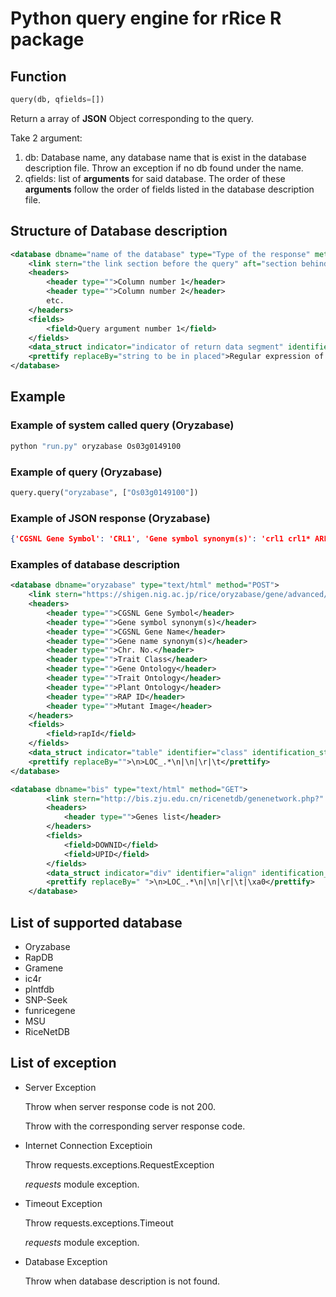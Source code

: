 # Python query engine for rRice R package

## Function

```py
query(db, qfields=[])
```

Return a array of **JSON** Object corresponding to the query.

Take 2 argument:

1. db: Database name, any database name that is exist in the database description file. Throw an exception if no db found under the name.
1. qfields: list of **arguments** for said database. The order of these **arguments** follow the order of fields listed in the database description file.

## Structure of Database description

```xml
<database dbname="name of the database" type="Type of the response" method="GET or POST">
    <link stern="the link section before the query" aft="section behind the query"/>
    <headers>
        <header type="">Column number 1</header>
        <header type="">Column number 2</header>
        etc.
    </headers>
    <fields>
        <field>Query argument number 1</field>
    </fields>
    <data_struct indicator="indicator of return data segment" identifier="the attribute to identify data section" identification_string="value of said identifier" line_separator="indicator of a line of data" cell_separator="indicator of a cell of data"/>
    <prettify replaceBy="string to be in placed">Regular expression of unwanted character to be modifed in to replaceBy</prettify>
</database>
```

## Example

### Example of system called query (Oryzabase)

```bash
python "run.py" oryzabase Os03g0149100
```

### Example of query (Oryzabase)

```py
query.query("oryzabase", ["Os03g0149100"])
```

### Example of JSON response (Oryzabase)

```json
{'CGSNL Gene Symbol': 'CRL1', 'Gene symbol synonym(s)': 'crl1 crl1* ARL1 ARL1/CRL1 OsLBD3-2 LBD3-2', 'CGSNL Gene Name': 'CROWN ROOTLESS 1', 'Gene name synonym(s)': 'crown rootless-1 CROWN ROOTLESS1 Crown rootless1 ADVENTITIOUS ROOTLESS1 ADVENTITIOUS ROOTLESS 1 lateral organ boundaries domain 3-2', 'Chr. No.': '3', 'Trait Class': ' Vegetative organ - Root', 'Gene Ontology': 'GO:0009888 - tissue developmentGO:0009887 - organ morphogenesis', 'Trait Ontology': 'TO:0000227 - root lengthTO:0000084 - root number', 'Plant Ontology': 'PO:0009005 - root ', 'RAP ID': 'Os03g0149100Oryzabase(IRGSP 1.0/Build5)Rap(IRGSP 1.0/Build5)', 'Mutant Image': ''}
```

### Examples of database description

```xml
<database dbname="oryzabase" type="text/html" method="POST">
    <link stern="https://shigen.nig.ac.jp/rice/oryzabase/gene/advanced/list"/>
    <headers>
        <header type="">CGSNL Gene Symbol</header>
        <header type="">Gene symbol synonym(s)</header>
        <header type="">CGSNL Gene Name</header>
        <header type="">Gene name synonym(s)</header>
        <header type="">Chr. No.</header>
        <header type="">Trait Class</header>
        <header type="">Gene Ontology</header>
        <header type="">Trait Ontology</header>
        <header type="">Plant Ontology</header>
        <header type="">RAP ID</header>
        <header type="">Mutant Image</header>
    </headers>
    <fields>
        <field>rapId</field>
    </fields>
    <data_struct indicator="table" identifier="class" identification_string="table_summery_list table_nowrapTh max_width_element" line_separator="tr" cell_separator="td"/>
    <prettify replaceBy="">\n>LOC_.*\n|\n|\r|\t</prettify>
</database>

<database dbname="bis" type="text/html" method="GET">
        <link stern="http://bis.zju.edu.cn/ricenetdb/genenetwork.php?" aft =""/>
        <headers>
            <header type="">Genes list</header>
        </headers>
        <fields>
            <field>DOWNID</field>
            <field>UPID</field>
        </fields>
        <data_struct indicator="div" identifier="align" identification_string="center" line_separator="tr" cell_separator="td"/>
        <prettify replaceBy=" ">\n>LOC_.*\n|\n|\r|\t|\xa0</prettify>
    </database>
```

## List of supported database

* Oryzabase
* RapDB
* Gramene
* ic4r
* plntfdb
* SNP-Seek
* funricegene
* MSU
* RiceNetDB

## List of exception

* Server Exception

    Throw when server response code is not 200.

    Throw with the corresponding server response code.
* Internet Connection Exceptioin

    Throw requests.exceptions.RequestException

    *requests* module exception.
* Timeout Exception

    Throw requests.exceptions.Timeout

    *requests* module exception.
* Database Exception

    Throw when database description is not found.